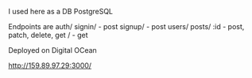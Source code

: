 I used here as a DB PostgreSQL

Endpoints are 
auth/
  signin/ - post
  signup/ - post
  users/
posts/
  :id - post, patch, delete, get
  / - get



Deployed on Digital OCean 

http://159.89.97.29:3000/